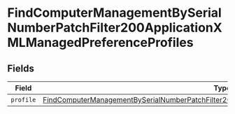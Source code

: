 # FindComputerManagementBySerialNumberPatchFilter200ApplicationXMLManagedPreferenceProfiles


## Fields

| Field                                                                                                                                                                                                                           | Type                                                                                                                                                                                                                            | Required                                                                                                                                                                                                                        | Description                                                                                                                                                                                                                     |
| ------------------------------------------------------------------------------------------------------------------------------------------------------------------------------------------------------------------------------- | ------------------------------------------------------------------------------------------------------------------------------------------------------------------------------------------------------------------------------- | ------------------------------------------------------------------------------------------------------------------------------------------------------------------------------------------------------------------------------- | ------------------------------------------------------------------------------------------------------------------------------------------------------------------------------------------------------------------------------- |
| `profile`                                                                                                                                                                                                                       | [FindComputerManagementBySerialNumberPatchFilter200ApplicationXMLManagedPreferenceProfilesProfile](../../models/operations/findcomputermanagementbyserialnumberpatchfilter200applicationxmlmanagedpreferenceprofilesprofile.md) | :heavy_minus_sign:                                                                                                                                                                                                              | N/A                                                                                                                                                                                                                             |